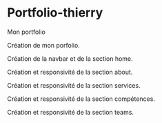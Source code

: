 # Portfolio-thierry
 Mon portfolio

Création de mon porfolio.

Création de la navbar et de la section home.

Création et responsivité de la section about.

Création et responsivité de la section services.

Création et responsivité de la section compétences.

Création et responsivité de la section teams.